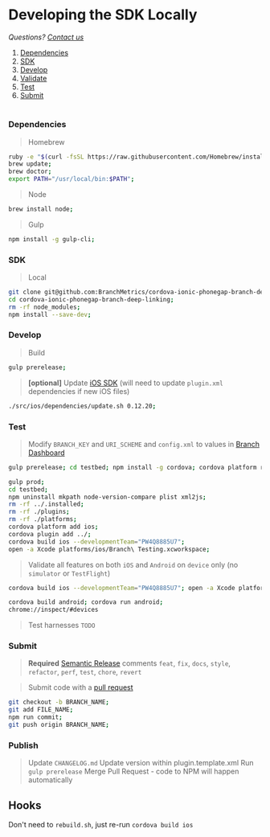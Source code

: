 # Developing the SDK Locally
*Questions? [Contact us](https://support.branch.io/support/tickets/new)*

1. [Dependencies](#dependencies)
1. [SDK](#sdk)
1. [Develop](#develop)
1. [Validate](#validate)
1. [Test](#test)
1. [Submit](#submit)

#

### Dependencies

> Homebrew

```sh
ruby -e "$(curl -fsSL https://raw.githubusercontent.com/Homebrew/install/master/install)";
brew update;
brew doctor;
export PATH="/usr/local/bin:$PATH";
```

> Node

```sh
brew install node;
```  

> Gulp

```sh
npm install -g gulp-cli;
```  

### SDK

> Local

```sh
git clone git@github.com:BranchMetrics/cordova-ionic-phonegap-branch-deep-linking.git;
cd cordova-ionic-phonegap-branch-deep-linking;
rm -rf node_modules;
npm install --save-dev;
```

### Develop

> Build

```sh
gulp prerelease;
```
  
> **[optional]** Update [iOS SDK](https://github.com/BranchMetrics/ios-branch-deep-linking/tags) (will need to update `plugin.xml` dependencies if new iOS files)

```sh
./src/ios/dependencies/update.sh 0.12.20;
```

### Test

> Modify `BRANCH_KEY` and `URI_SCHEME` and `config.xml` to values in [Branch Dashboard](https://dashboard.branch.io/settings/link)

```sh
gulp prerelease; cd testbed; npm install -g cordova; cordova platform remove ios; cordova platform remove android; cordova platform remove browser; cordova platform add ios; cordova platform add android; cordova plugin remove branch-cordova-sdk; cordova plugin add ../ --variable BRANCH_KEY=key_live_icCccJIpd7GlYY5oOmoEtpafuDiuyXhT --variable URI_SCHEME=enefftest;

gulp prod;
cd testbed;
npm uninstall mkpath node-version-compare plist xml2js;
rm -rf ../.installed;
rm -rf ./plugins;
rm -rf ./platforms;
cordova platform add ios;
cordova plugin add ../;
cordova build ios --developmentTeam="PW4Q8885U7";
open -a Xcode platforms/ios/Branch\ Testing.xcworkspace;

```
  
> Validate all features on both `iOS` and `Android` on `device` only (no `simulator` or `TestFlight`)

```sh
cordova build ios --developmentTeam="PW4Q8885U7"; open -a Xcode platforms/ios/Branch\ Testing.xcworkspace;
```

```sh
cordova build android; cordova run android;
chrome://inspect/#devices
```

> Test harnesses `TODO`

### Submit

> **Required** [Semantic Release](https://github.com/semantic-release/semantic-release) comments `feat`, `fix`, `docs`, `style`, `refactor`, `perf`, `test`, `chore`, `revert`

> Submit code with a [pull request](https://github.com/BranchMetrics/cordova-ionic-phonegap-branch-deep-linking)
 
```sh
git checkout -b BRANCH_NAME;
git add FILE_NAME;
npm run commit;
git push origin BRANCH_NAME;
```

### Publish

> Update `CHANGELOG.md`
> Update version within plugin.template.xml
> Run `gulp prerelease`
> Merge Pull Request - code to NPM will happen automatically 


## Hooks

Don't need to `rebuild.sh`, just re-run `cordova build ios`